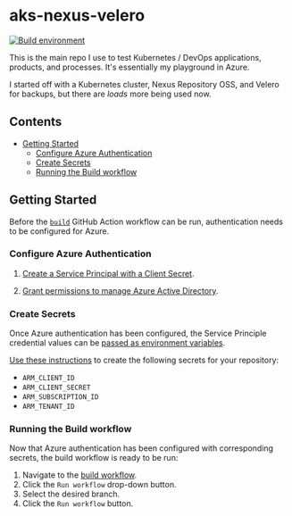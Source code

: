 <!-- omit in toc -->
# aks-nexus-velero

[![Build environment](https://github.com/adamrushuk/aks-nexus-velero/workflows/build/badge.svg)](https://github.com/adamrushuk/aks-nexus-velero/actions?query=workflow%3A%22build)

This is the main repo I use to test Kubernetes /  DevOps applications, products, and processes. It's essentially my
playground in Azure.

I started off with a Kubernetes cluster, Nexus Repository OSS, and Velero  for backups, but there are *loads* more
being used now.

<!-- omit in toc -->
## Contents

- [Getting Started](#getting-started)
  - [Configure Azure Authentication](#configure-azure-authentication)
  - [Create Secrets](#create-secrets)
  - [Running the Build workflow](#running-the-build-workflow)

## Getting Started

Before the [`build`](./.github/workflows/build.yml) GitHub Action workflow can be run, authentication needs to be
configured for Azure.

### Configure Azure Authentication

1. [Create a Service Principal with a Client Secret](https://registry.terraform.io/providers/hashicorp/azuread/latest/docs/guides/service_principal_client_secret#creating-the-application-and-service-principal).

1. [Grant permissions to manage Azure Active Directory](https://registry.terraform.io/providers/hashicorp/azuread/latest/docs/guides/service_principal_configuration#azure-active-directory-permissions).

### Create Secrets

Once Azure authentication has been configured, the Service Principle credential values can be [passed as environment variables](https://registry.terraform.io/providers/hashicorp/azuread/latest/docs/guides/service_principal_client_secret#configuring-the-service-principal-in-terraform).

[Use these instructions](https://docs.github.com/en/free-pro-team@latest/actions/reference/encrypted-secrets#creating-encrypted-secrets-for-a-repository) to create the following secrets for your repository:

- `ARM_CLIENT_ID`
- `ARM_CLIENT_SECRET`
- `ARM_SUBSCRIPTION_ID`
- `ARM_TENANT_ID`

### Running the Build workflow

Now that Azure authentication has been configured with corresponding secrets, the build workflow is ready to be run:

1. Navigate to the [build workflow](/actions?query=workflow%3Abuild).
1. Click the `Run workflow` drop-down button.
1. Select the desired branch.
1. Click the `Run workflow` button.
